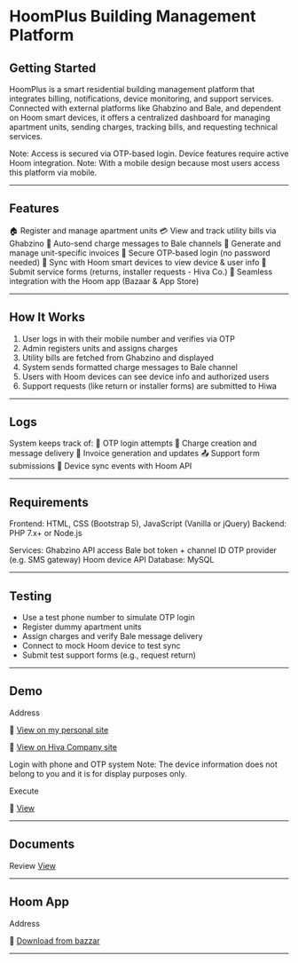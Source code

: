 # HoomPlus Building Management Platform

## Getting Started

HoomPlus is a smart residential building management platform that integrates billing, notifications, device monitoring, and support services. Connected with external platforms like Ghabzino and Bale, and dependent on Hoom smart devices, it offers a centralized dashboard for managing apartment units, sending charges, tracking bills, and requesting technical services.

Note: Access is secured via OTP-based login. Device features require active Hoom integration.
Note: With a mobile design because most users access this platform via mobile.

---

## Features

🏠 Register and manage apartment units
💳 View and track utility bills via Ghabzino
💬 Auto-send charge messages to Bale channels
🧾 Generate and manage unit-specific invoices
🔐 Secure OTP-based login (no password needed)
🔌 Sync with Hoom smart devices to view device & user info
🧰 Submit service forms (returns, installer requests - Hiva Co.)
📱 Seamless integration with the Hoom app (Bazaar & App Store)

---

## How It Works

1. User logs in with their mobile number and verifies via OTP
2. Admin registers units and assigns charges
3. Utility bills are fetched from Ghabzino and displayed
4. System sends formatted charge messages to Bale channel
5. Users with Hoom devices can see device info and authorized users
6. Support requests (like return or installer forms) are submitted to Hiwa

---

## Logs

System keeps track of:
📅 OTP login attempts
💸 Charge creation and message delivery
🧾 Invoice generation and updates
📤 Support form submissions
🔁 Device sync events with Hoom API

---

## Requirements

Frontend: HTML, CSS (Bootstrap 5), JavaScript (Vanilla or jQuery)
Backend: PHP 7.x+ or Node.js

Services:
Ghabzino API access
Bale bot token + channel ID
OTP provider (e.g. SMS gateway)
Hoom device API
Database: MySQL

---

## Testing

- Use a test phone number to simulate OTP login
- Register dummy apartment units
- Assign charges and verify Bale message delivery
- Connect to mock Hoom device to test sync
- Submit test support forms (e.g., request return)

---

## Demo

Address

📎 [View on my personal site](http://farnazboroumand.ir/hoomPlus)

📎 [View on Hiva Company site](https://hoshiserver.ir/hoomPlus)

Login with phone and OTP system
Note: The device information does not belong to you and it is for display purposes only.

Execute

📎 [View](https://drive.google.com/file/d/1T2V1Db3a_LuKWZw0_7plCQ56kvqM79tH/view?usp=sharing)


---


## Documents

Review
[View](https://docs.google.com/document/d/1-R0Kp-lWL_k-2z7N5YXe99F7Tg6VHmIu3iwWe059TkI/edit?usp=sharing)


---

## Hoom App

Address

📎 [Download from bazzar](https://cafebazaar.ir/app/com.hoom)


---
